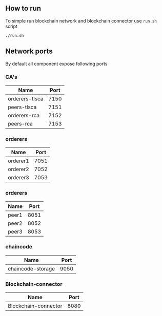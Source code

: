 ## How to run
To simple run blockchain network and blockchain connector use `run.sh` script
```
./run.sh
```

## Network ports
By default all component expose following ports
### CA's
| Name | Port |
|--|--|
| orderers-tlsca | 7150 |
| peers-tlsca | 7151 |
| orderers-rca | 7152 |
| peers-rca | 7153 |

### orderers
| Name | Port |
|--|--|
| orderer1  | 7051 |
| orderer2  | 7052 |
| orderer3  | 7053 |

### orderers
| Name | Port |
|--|--|
| peer1 | 8051 |
| peer2 | 8052|
| peer3 | 8053|


### chaincode
| Name | Port |
|--|--|
| chaincode-storage | 9050 |

### Blockchain-connector
| Name | Port |
|--|--|
| Blockchain-connector | 8080 |
